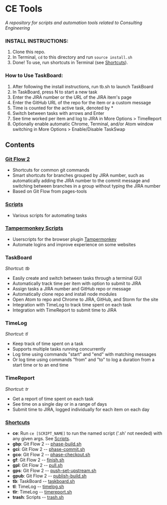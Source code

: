 # CE Tools
*A repository for scripts and automation tools related to Consulting Engineering*

### INSTALL INSTRUCTIONS:
1. Clone this repo.
2. In Terminal, `cd` to this directory and run `source install.sh`
3. Done! To use, run shortcuts in Terminal (see [Shortcuts](#shortcuts)).

### How to Use TaskBoard:
1. After following the install instructions, run tb.sh to launch TaskBoard
2. In TaskBoard, press N to start a new task
3. Enter the JIRA number or the URL of the JIRA item's page
4. Enter the GitHub URL of the repo for the item or a custom message
5. Time is counted for the active task, denoted by *
6. Switch between tasks with arrows and Enter
7. See time worked per item and log to JIRA in More Options > TimeReport
8. Optionally enable automatic Chrome, Terminal, and/or Atom window switching in More Options > Enable/Disable TaskSwap

## Contents

### [Git Flow 2](flow2#git-flow-2)
- Shortcuts for common git commands
- Smart shortcuts for branches grouped by JIRA number, such as automatically adding the JIRA number to the commit message and switching between branches in a group without typing the JIRA number
- Based on Git Flow from pages-tools

### [Scripts](scripts#scripts)
- Various scripts for automating tasks

### [Tampermonkey Scripts](tampermonkey#tampermonkey-scripts)
- Userscripts for the browser plugin [Tampermonkey](https://www.tampermonkey.net)
- Automate logins and improve experience on some websites

### TaskBoard
*Shortcut: tb*
- Easily create and switch between tasks through a terminal GUI
- Automatically track time per item with option to submit to JIRA
- Assign tasks a JIRA number and GitHub repo or message
- Automatically clone repo and install node modules
- Open Atom to repo and Chrome to JIRA, GitHub, and Storm for the site
- Integration with TimeLog to track time spent on each task
- Integration with TimeReport to submit time to JIRA

### TimeLog
*Shortcut: tl*
- Keep track of time spent on a task
- Supports multiple tasks running concurrently
- Log time using commands "start" and "end" with matching messages
- Or log time using commands "from" and "to" to log a duration from a start time or to an end time

### TimeReport
*Shortcut: tr*
- Get a report of time spent on each task
- See time on a single day or in a range of days
- Submit time to JIRA, logged individually for each item on each day

### [Shortcuts](shortcuts)
- **ce**: Run `ce [SCRIPT_NAME]` to run the named script ('.sh' not needed) with any given args. See [Scripts](scripts#scripts).
- **gbp**: Git Flow 2 -- [phase-build.sh](flow2/phase-build.sh)
- **gci**: Git Flow 2 -- [phase-commit.sh](flow2/phase-commit.sh)
- **gco**: Git Flow 2 -- [phase-checkout.sh](flow2/phase-checkout.sh)
- **gf**: Git Flow 2 -- [finish.sh](flow2/finish.sh)
- **gpl**: Git Flow 2 -- [pull.sh](flow2/pull.sh)
- **gps**: Git Flow 2 -- [push-set-upstream.sh](flow2/push-set-upstream.sh)
- **gpub**: Git Flow 2 -- [publish-build.sh](flow2/publish-build.sh)
- **tb**: TaskBoard -- [taskboard.sh](taskboard/taskboard.sh)
- **tl**: TimeLog -- [timelog.sh](timelog/timelog.sh)
- **tlr**: TimeLog -- [timereport.sh](timelog/timereport.sh)
- **trash**: Scripts -- [trash.sh](scripts/trash.sh)
